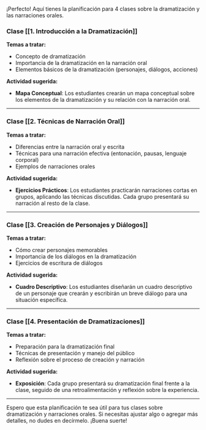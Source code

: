 ¡Perfecto! Aquí tienes la planificación para 4 clases sobre la dramatización y las narraciones orales.

### Clase [[1. Introducción a la Dramatización]]

**Temas a tratar:**

- Concepto de dramatización
- Importancia de la dramatización en la narración oral
- Elementos básicos de la dramatización (personajes, diálogos, acciones)

**Actividad sugerida:**

- **Mapa Conceptual**: Los estudiantes crearán un mapa conceptual sobre los elementos de la dramatización y su relación con la narración oral.

---

### Clase [[2. Técnicas de Narración Oral]]

**Temas a tratar:**

- Diferencias entre la narración oral y escrita
- Técnicas para una narración efectiva (entonación, pausas, lenguaje corporal)
- Ejemplos de narraciones orales

**Actividad sugerida:**

- **Ejercicios Prácticos**: Los estudiantes practicarán narraciones cortas en grupos, aplicando las técnicas discutidas. Cada grupo presentará su narración al resto de la clase.

---

### Clase [[3. Creación de Personajes y Diálogos]]

**Temas a tratar:**

- Cómo crear personajes memorables
- Importancia de los diálogos en la dramatización
- Ejercicios de escritura de diálogos

**Actividad sugerida:**

- **Cuadro Descriptivo**: Los estudiantes diseñarán un cuadro descriptivo de un personaje que crearán y escribirán un breve diálogo para una situación específica.

---

### Clase [[4. Presentación de Dramatizaciones]]

**Temas a tratar:**

- Preparación para la dramatización final
- Técnicas de presentación y manejo del público
- Reflexión sobre el proceso de creación y narración

**Actividad sugerida:**

- **Exposición**: Cada grupo presentará su dramatización final frente a la clase, seguido de una retroalimentación y reflexión sobre la experiencia.

---

Espero que esta planificación te sea útil para tus clases sobre dramatización y narraciones orales. Si necesitas ajustar algo o agregar más detalles, no dudes en decírmelo. ¡Buena suerte!